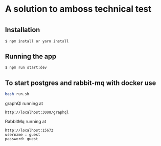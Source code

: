 <h1>A solution to amboss technical test<h1>

## Installation

```bash
$ npm install or yarn install
```

## Running the app

```bash
$ npm run start:dev
```

## To start postgres and rabbit-mq with docker use

```bash
bash run.sh
```

graphQl running at
```
http://localhost:3000/graphql
```

RabbitMq running at
```
http://localhost:15672
username : guest
password: guest
```
